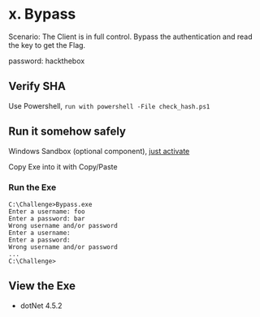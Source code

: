 # x. Bypass

Scenario: The Client is in full control. Bypass the authentication and read the key to get the Flag.

password: hackthebox

## Verify SHA

Use Powershell, `run with powershell -File check_hash.ps1`

## Run it somehow safely

Windows Sandbox (optional component), [just activate](https://www.giga.de/tipp/windows-10-11-sandbox-aktivieren-so-gehts/#doc-tzgX68HRKz)

Copy Exe into it with Copy/Paste

### Run the Exe

```
C:\Challenge>Bypass.exe
Enter a username: foo
Enter a password: bar
Wrong username and/or password
Enter a username:
Enter a password:
Wrong username and/or password
...
C:\Challenge>
```

## View the Exe

* dotNet 4.5.2

